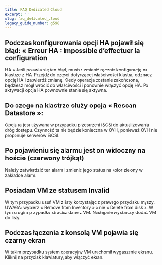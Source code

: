 ```yaml
---
title: FAQ Dedicated Cloud
excerpt: ''
slug: faq_dedicated_cloud
legacy_guide_number: g598
---
```



## Podczas konfigurowania opcji HA pojawił się błąd: « Erreur HA : Impossible d’effectuer la configuration
HA »
Jeśli pojawia się ten błąd, musisz zmienić ręcznie konfigurację na klastrze z HA. Przejdź do części dotyczącej właściwości klastra, odznacz opcję HA i zatwierdź zmianę. Kiedy operacja zostanie zakończona, będziesz mógł wrócić do właściwości i ponownie włączyć opcję HA. Po aktywacji opcja HA pownownie stanie się aktywna.


## Do czego na klastrze służy opcja « Rescan Datastore »:
Opcja ta jest używana w przypadku przestrzeni iSCSI do aktualizowania dróg dostępu. 
Czynność ta nie będzie konieczna w OVH, ponieważ OVH nie proponuje serwerów iSCSI.


## Po pojawieniu się alarmu jest on widoczny na hoście (czerwony trójkąt)
Należy zatwierdzić ten alarm i zmienić jego status na kolor zielony w zakładce alarm.


## Posiadam VM ze statusem Invalid
W tym przypadku usuń VM z listy korzystając z prawego przycisku myszy. 
UWAGA: wybierz « Remove from Inventory » a nie « Delete from disk ». W tym drugim przypadku stracisz dane z VM. 
Następnie wystarczy dodać VM do listy.


## Podczas łączenia z konsolą VM pojawia się czarny ekran
W takim przypadku system operacyjny VM uruchomił wygaszenie ekranu. Kliknij na przycisk klawiatury, aby włączyć ekran.

